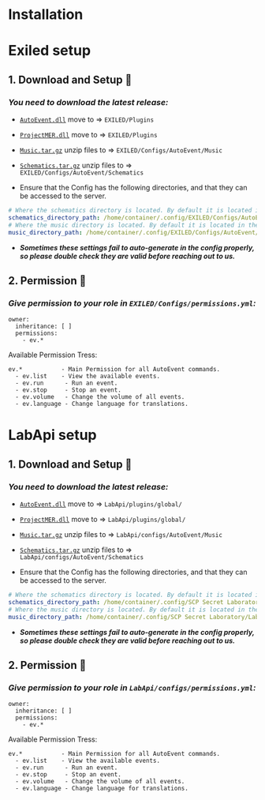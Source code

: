 # Installation

# Exiled setup

## 1. Download and Setup :moyai:

### *You need to download the latest release:*

- [``AutoEvent.dll``](https://github.com/RisottoMan/AutoEvent/releases/latest) move to => ``EXILED/Plugins``

- [
  ``ProjectMER.dll``](https://github.com/RisottoMan/AutoEvent/tree/beta14.1-mer/releases/download/v.9.11.1/MapEditorReborn.dll)
  move to => ``EXILED/Plugins``

- [``Music.tar.gz``](https://github.com/RisottoMan/AutoEvent/releases/latest) unzip files to =>
  ``EXILED/Configs/AutoEvent/Music``

- [``Schematics.tar.gz``](https://github.com/RisottoMan/AutoEvent/releases/latest) unzip files to =>
  ``EXILED/Configs/AutoEvent/Schematics``

- Ensure that the Config has the following directories, and that they can be accessed to the server.

```yml
# Where the schematics directory is located. By default it is located in the AutoEvent folder.
schematics_directory_path: /home/container/.config/EXILED/Configs/AutoEvent/Schematics
# Where the music directory is located. By default it is located in the AutoEvent folder.
music_directory_path: /home/container/.config/EXILED/Configs/AutoEvent/Music
```

- ***Sometimes these settings fail to auto-generate in the config properly, so please double check they are valid before
  reaching out to us.***

## 2. Permission :gem:

### *Give permission to your role in ``EXILED/Configs/permissions.yml``:*

```
owner:
  inheritance: [ ]
  permissions:
    - ev.*
```

Available Permission Tress:

```
ev.*           - Main Permission for all AutoEvent commands.
  - ev.list    - View the available events.
  - ev.run      - Run an event.
  - ev.stop     - Stop an event.
  - ev.volume   - Change the volume of all events.
  - ev.language - Change language for translations.
```

# LabApi setup

## 1. Download and Setup :moyai:

### *You need to download the latest release:*

- [``AutoEvent.dll``](https://github.com/RisottoMan/AutoEvent/releases/latest) move to => ``LabApi/plugins/global/``

- [
  ``ProjectMER.dll``](https://github.com/RisottoMan/AutoEvent/tree/beta14.1-mer/releases/download/v.9.11.1/MapEditorReborn.dll)
  move to => ``LabApi/plugins/global/``

- [``Music.tar.gz``](https://github.com/RisottoMan/AutoEvent/releases/latest) unzip files to =>
  ``LabApi/configs/AutoEvent/Music``

- [``Schematics.tar.gz``](https://github.com/RisottoMan/AutoEvent/releases/latest) unzip files to =>
  ``LabApi/configs/AutoEvent/Schematics``

- Ensure that the Config has the following directories, and that they can be accessed to the server.

```yml
# Where the schematics directory is located. By default it is located in the AutoEvent folder.
schematics_directory_path: /home/container/.config/SCP Secret Laboratory/LabApi/configs/AutoEvent/Schematics
# Where the music directory is located. By default it is located in the AutoEvent folder.
music_directory_path: /home/container/.config/SCP Secret Laboratory/LabApi/configs/AutoEvent/Music
```

- ***Sometimes these settings fail to auto-generate in the config properly, so please double check they are valid before
  reaching out to us.***

## 2. Permission :gem:

### *Give permission to your role in ``LabApi/configs/permissions.yml``:*

```
owner:
  inheritance: [ ]
  permissions:
    - ev.*
```

Available Permission Tress:

```
ev.*           - Main Permission for all AutoEvent commands.
  - ev.list    - View the available events.
  - ev.run      - Run an event.
  - ev.stop     - Stop an event.
  - ev.volume   - Change the volume of all events.
  - ev.language - Change language for translations.
```
